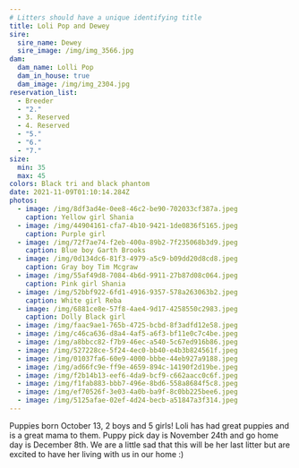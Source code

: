 ```yaml
---
# Litters should have a unique identifying title
title: Loli Pop and Dewey
sire:
  sire_name: Dewey
  sire_image: /img/img_3566.jpg
dam:
  dam_name: Lolli Pop
  dam_in_house: true
  dam_image: /img/img_2304.jpg
reservation_list:
  - Breeder
  - "2."
  - 3. Reserved
  - 4. Reserved
  - "5."
  - "6."
  - "7."
size:
  min: 35
  max: 45
colors: Black tri and black phantom
date: 2021-11-09T01:10:14.284Z
photos:
  - image: /img/8df3ad4e-0ee8-46c2-be90-702033cf387a.jpeg
    caption: Yellow girl Shania
  - image: /img/44904161-cfa7-4b10-9421-1de0836f5165.jpeg
    caption: Purple girl
  - image: /img/72f7ae74-f2eb-400a-89b2-7f235068b3d9.jpeg
    caption: Blue boy Garth Brooks
  - image: /img/0d134dc6-81f3-4979-a5c9-b09dd20d8cd8.jpeg
    caption: Gray boy Tim Mcgraw
  - image: /img/55af49d8-7084-4b6d-9911-27b87d08c064.jpeg
    caption: Pink girl Shania
  - image: /img/52bbf922-6fd1-4916-9357-578a263063b2.jpeg
    caption: White girl Reba
  - image: /img/6881ce8e-57f8-4ae4-9d17-4258550c2983.jpeg
    caption: Dolly Black girl
  - image: /img/faac9ae1-765b-4725-bcbd-8f3adfd12e58.jpeg
  - image: /img/c46ca636-d8a4-4af5-a6f3-bf11e0c7c4be.jpeg
  - image: /img/a8bbcc82-f7b9-46ec-a540-5c67ed916b86.jpeg
  - image: /img/527228ce-5f24-4ec0-bb40-e4b3b824561f.jpeg
  - image: /img/01037fa6-60e9-4000-bbbe-44eb927a9188.jpeg
  - image: /img/ad66fc9e-ff9e-4659-894c-14190f2d19be.jpeg
  - image: /img/f2b14b13-eef6-4da9-bcf9-c662aacc0c6f.jpeg
  - image: /img/f1fab883-bbb7-496e-8bd6-558a8684f5c8.jpeg
  - image: /img/ef70526f-3e03-4a0b-ba9f-8c0bb225bee6.jpeg
  - image: /img/5125afae-02ef-4d24-becb-a51847a3f314.jpeg
---
```

Puppies born October 13, 2 boys and 5 girls! Loli has had great puppies and is a great mama to them. Puppy pick day is November 24th and go home day is December 8th. We are a little sad that this will be her last litter but are excited to have her living with us in our home :)